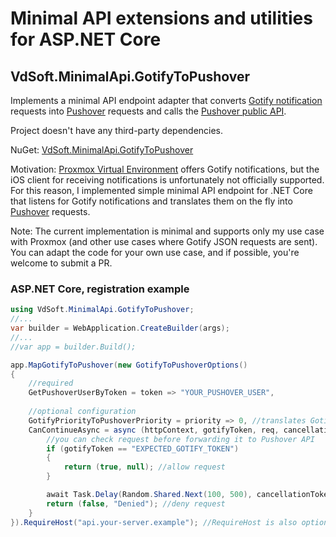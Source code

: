# Minimal API extensions and utilities for ASP.NET Core

## VdSoft.MinimalApi.GotifyToPushover
Implements a minimal API endpoint adapter that converts [Gotify notification](https://gotify.net/) requests into [Pushover](https://pushover.net) requests and calls the [Pushover public API](https://pushover.net/api).

Project doesn't have any third-party dependencies.

NuGet: [VdSoft.MinimalApi.GotifyToPushover](https://www.nuget.org/packages/VdSoft.MinimalApi.GotifyToPushover/)

Motivation: [Proxmox Virtual Environment](https://www.proxmox.com) offers Gotify notifications, but the iOS client for receiving notifications is unfortunately not officially supported. For this reason, I implemented simple minimal API endpoint for .NET Core that listens for Gotify notifications and translates them on the fly into [Pushover](https://pushover.net) requests.

Note: The current implementation is minimal and supports only my use case with Proxmox (and other use cases where Gotify JSON requests are sent). You can adapt the code for your own use case, and if possible, you're welcome to submit a PR.

### ASP.NET Core, registration example

```csharp
using VdSoft.MinimalApi.GotifyToPushover;
//...
var builder = WebApplication.CreateBuilder(args);
//...
//var app = builder.Build();

app.MapGotifyToPushover(new GotifyToPushoverOptions()
{
    //required
    GetPushoverUserByToken = token => "YOUR_PUSHOVER_USER",
    
    //optional configuration
    GotifyPriorityToPushoverPriority = priority => 0, //translates Gotify priority to fixed Pushover priority 0
    CanContinueAsync = async (httpContext, gotifyToken, req, cancellationToken) => {
        //you can check request before forwarding it to Pushover API
        if (gotifyToken == "EXPECTED_GOTIFY_TOKEN")
        {
            return (true, null); //allow request
        }

        await Task.Delay(Random.Shared.Next(100, 500), cancellationToken);
        return (false, "Denied"); //deny request
    }
}).RequireHost("api.your-server.example"); //RequireHost is also optional

```
